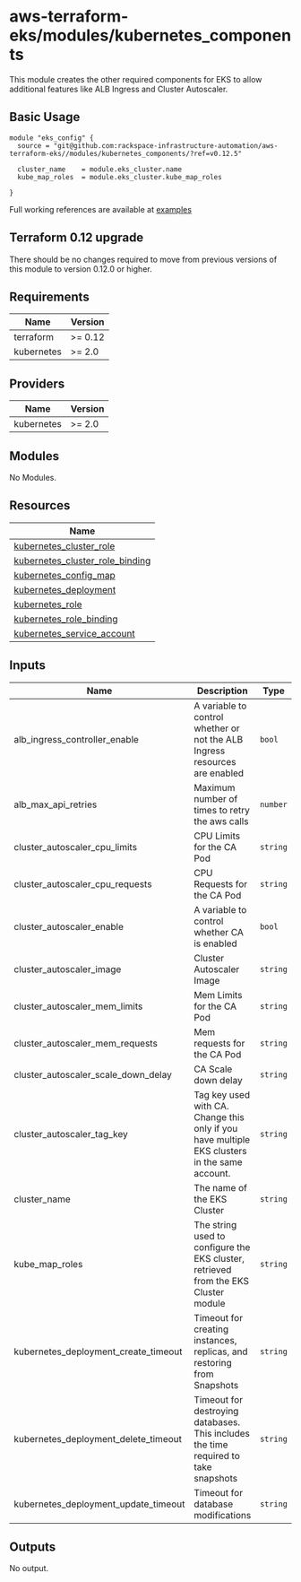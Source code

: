 # aws-terraform-eks/modules/kubernetes\_components

This module creates the other required components for EKS to allow additional features like ALB Ingress and Cluster Autoscaler.

## Basic Usage

```
module "eks_config" {
  source = "git@github.com:rackspace-infrastructure-automation/aws-terraform-eks//modules/kubernetes_components/?ref=v0.12.5"

  cluster_name    = module.eks_cluster.name
  kube_map_roles  = module.eks_cluster.kube_map_roles

}
```

Full working references are available at [examples](examples)

## Terraform 0.12 upgrade

There should be no changes required to move from previous versions of this module to version 0.12.0 or higher.

## Requirements

| Name | Version |
|------|---------|
| terraform | >= 0.12 |
| kubernetes | >= 2.0 |

## Providers

| Name | Version |
|------|---------|
| kubernetes | >= 2.0 |

## Modules

No Modules.

## Resources

| Name |
|------|
| [kubernetes_cluster_role](https://registry.terraform.io/providers/hashicorp/kubernetes/2.0/docs/resources/cluster_role) |
| [kubernetes_cluster_role_binding](https://registry.terraform.io/providers/hashicorp/kubernetes/2.0/docs/resources/cluster_role_binding) |
| [kubernetes_config_map](https://registry.terraform.io/providers/hashicorp/kubernetes/2.0/docs/resources/config_map) |
| [kubernetes_deployment](https://registry.terraform.io/providers/hashicorp/kubernetes/2.0/docs/resources/deployment) |
| [kubernetes_role](https://registry.terraform.io/providers/hashicorp/kubernetes/2.0/docs/resources/role) |
| [kubernetes_role_binding](https://registry.terraform.io/providers/hashicorp/kubernetes/2.0/docs/resources/role_binding) |
| [kubernetes_service_account](https://registry.terraform.io/providers/hashicorp/kubernetes/2.0/docs/resources/service_account) |

## Inputs

| Name | Description | Type | Default | Required |
|------|-------------|------|---------|:--------:|
| alb\_ingress\_controller\_enable | A variable to control whether or not the ALB Ingress resources are enabled | `bool` | `true` | no |
| alb\_max\_api\_retries | Maximum number of times to retry the aws calls | `number` | `10` | no |
| cluster\_autoscaler\_cpu\_limits | CPU Limits for the CA Pod | `string` | `"100m"` | no |
| cluster\_autoscaler\_cpu\_requests | CPU Requests for the CA Pod | `string` | `"100m"` | no |
| cluster\_autoscaler\_enable | A variable to control whether CA is enabled | `bool` | `true` | no |
| cluster\_autoscaler\_image | Cluster Autoscaler Image | `string` | `"gcr.io/google-containers/cluster-autoscaler:v1.15.0"` | no |
| cluster\_autoscaler\_mem\_limits | Mem Limits for the CA Pod | `string` | `"300Mi"` | no |
| cluster\_autoscaler\_mem\_requests | Mem requests for the CA Pod | `string` | `"300Mi"` | no |
| cluster\_autoscaler\_scale\_down\_delay | CA Scale down delay | `string` | `"5m"` | no |
| cluster\_autoscaler\_tag\_key | Tag key used with CA. Change this only if you have multiple EKS clusters in the same account. | `string` | `"k8s.io/cluster-autoscaler/enabled"` | no |
| cluster\_name | The name of the EKS Cluster | `string` | n/a | yes |
| kube\_map\_roles | The string used to configure the EKS cluster, retrieved from the EKS Cluster module | `string` | n/a | yes |
| kubernetes\_deployment\_create\_timeout | Timeout for creating instances, replicas, and restoring from Snapshots | `string` | `"30m"` | no |
| kubernetes\_deployment\_delete\_timeout | Timeout for destroying databases. This includes the time required to take snapshots | `string` | `"30m"` | no |
| kubernetes\_deployment\_update\_timeout | Timeout for database modifications | `string` | `"30m"` | no |

## Outputs

No output.
